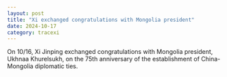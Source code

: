 ```yaml
---
layout: post
title: "Xi exchanged congratulations with Mongolia president"
date: 2024-10-17
category: tracexi
---
```


On 10/16, Xi Jinping exchanged congratulations with Mongolia president, Ukhnaa Khurelsukh, on the 75th anniversary of the establishment of China-Mongolia diplomatic ties.
